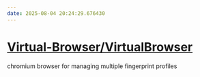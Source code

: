 ```yaml
---
date: 2025-08-04 20:24:29.676430
---
```


# [Virtual-Browser/VirtualBrowser](https://github.com/Virtual-Browser/VirtualBrowser)

chromium browser for managing multiple fingerprint profiles